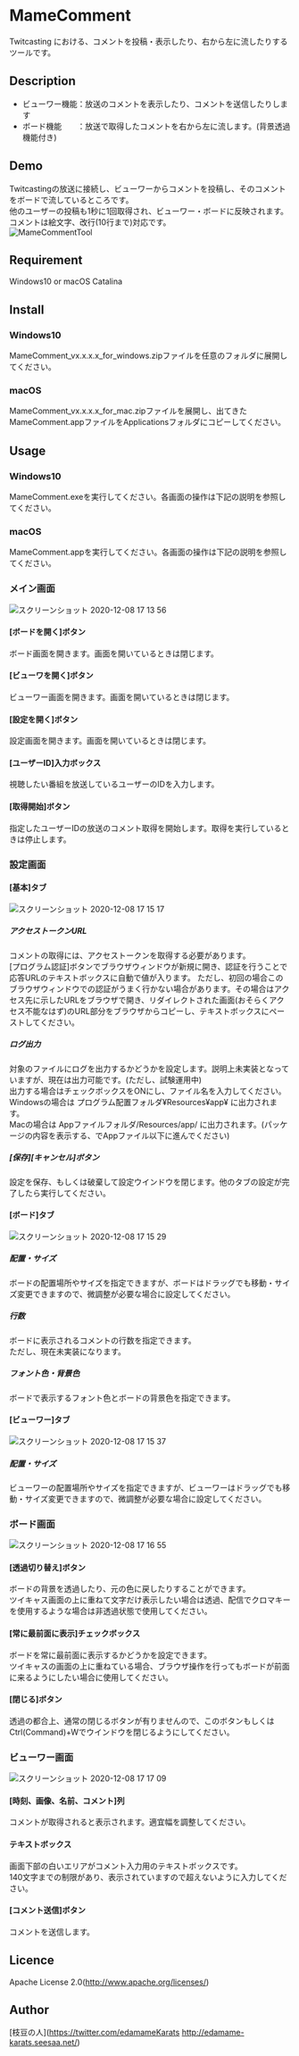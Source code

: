 # MameComment
Twitcasting における、コメントを投稿・表示したり、右から左に流したりするツールです。

## Description
* ビューワー機能：放送のコメントを表示したり、コメントを送信したりします
* ボード機能　　：放送で取得したコメントを右から左に流します。(背景透過機能付き)


## Demo
Twitcastingの放送に接続し、ビューワーからコメントを投稿し、そのコメントをボードで流しているところです。  
他のユーザーの投稿も1秒に1回取得され、ビューワー・ボードに反映されます。  
コメントは絵文字、改行(10行まで)対応です。  
![MameCommentTool](https://user-images.githubusercontent.com/39410248/101457062-57649380-3978-11eb-851e-e11d6f8ea94f.gif)

## Requirement
Windows10 or macOS Catalina

## Install
### Windows10
MameComment_vx.x.x.x_for_windows.zipファイルを任意のフォルダに展開してください。
### macOS
MameComment_vx.x.x.x_for_mac.zipファイルを展開し、出てきたMameComment.appファイルをApplicationsフォルダにコピーしてください。

## Usage
### Windows10
MameComment.exeを実行してください。各画面の操作は下記の説明を参照してください。
### macOS
MameComment.appを実行してください。各画面の操作は下記の説明を参照してください。

### メイン画面
![スクリーンショット 2020-12-08 17 13 56](https://user-images.githubusercontent.com/39410248/101457398-d3f77200-3978-11eb-880b-7dd9e6f93c2c.png)
#### [ボードを開く]ボタン
ボード画面を開きます。画面を開いているときは閉じます。
#### [ビューワを開く]ボタン
ビューワー画面を開きます。画面を開いているときは閉じます。
#### [設定を開く]ボタン
設定画面を開きます。画面を開いているときは閉じます。
#### [ユーザーID]入力ボックス
視聴したい番組を放送しているユーザーのIDを入力します。
#### [取得開始]ボタン
指定したユーザーIDの放送のコメント取得を開始します。取得を実行しているときは停止します。

### 設定画面
#### [基本]タブ
![スクリーンショット 2020-12-08 17 15 17](https://user-images.githubusercontent.com/39410248/101457548-06a16a80-3979-11eb-9887-40164226c3de.png)  
##### アクセストークンURL
コメントの取得には、アクセストークンを取得する必要があります。  
[プログラム認証]ボタンでブラウザウィンドウが新規に開き、認証を行うことで応答URLのテキストボックスに自動で値が入ります。
ただし、初回の場合このブラウザウィンドウでの認証がうまく行かない場合があります。その場合はアクセス先に示したURLをブラウザで開き、リダイレクトされた画面(おそらくアクセス不能なはず)のURL部分をブラウザからコピーし、テキストボックスにペーストしてください。
##### ログ出力
対象のファイルにログを出力するかどうかを設定します。説明上未実装となっていますが、現在は出力可能です。(ただし、試験運用中)  
出力する場合はチェックボックスをONにし、ファイル名を入力してください。  
Windowsの場合は プログラム配置フォルダ¥Resources¥app¥ に出力されます。  
Macの場合は Appファイルフォルダ/Resources/app/ に出力されます。(パッケージの内容を表示する、でAppファイル以下に進んでください)
##### [保存][キャンセル]ボタン
設定を保存、もしくは破棄して設定ウインドウを閉じます。他のタブの設定が完了したら実行してください。
#### [ボード]タブ
![スクリーンショット 2020-12-08 17 15 29](https://user-images.githubusercontent.com/39410248/101457544-0608d400-3979-11eb-9095-f5731585e62c.png)  
##### 配置・サイズ
ボードの配置場所やサイズを指定できますが、ボードはドラッグでも移動・サイズ変更できますので、微調整が必要な場合に設定してください。
##### 行数
ボードに表示されるコメントの行数を指定できます。  
ただし、現在未実装になります。
##### フォント色・背景色
ボードで表示するフォント色とボードの背景色を指定できます。
#### [ビューワー]タブ
![スクリーンショット 2020-12-08 17 15 37](https://user-images.githubusercontent.com/39410248/101457542-05703d80-3979-11eb-9252-13fa9b037771.png)  
##### 配置・サイズ
ビューワーの配置場所やサイズを指定できますが、ビューワーはドラッグでも移動・サイズ変更できますので、微調整が必要な場合に設定してください。
### ボード画面
![スクリーンショット 2020-12-08 17 16 55](https://user-images.githubusercontent.com/39410248/101457733-394b6300-3979-11eb-91cd-4afe039c8bd6.png)
#### [透過切り替え]ボタン
ボードの背景を透過したり、元の色に戻したりすることができます。  
ツイキャス画面の上に重ねて文字だけ表示したい場合は透過、配信でクロマキーを使用するような場合は非透過状態で使用してください。
#### [常に最前面に表示]チェックボックス
ボードを常に最前面に表示するかどうかを設定できます。  
ツイキャスの画面の上に重ねている場合、ブラウザ操作を行ってもボードが前面に来るようにしたい場合に使用してください。
#### [閉じる]ボタン
透過の都合上、通常の閉じるボタンが有りませんので、このボタンもしくはCtrl(Command)+Wでウインドウを閉じるようにしてください。
### ビューワー画面
![スクリーンショット 2020-12-08 17 17 09](https://user-images.githubusercontent.com/39410248/101457741-3a7c9000-3979-11eb-80d6-61a4a6bff663.png)
#### [時刻、画像、名前、コメント]列
コメントが取得されると表示されます。適宜幅を調整してください。
#### テキストボックス
画面下部の白いエリアがコメント入力用のテキストボックスです。  
140文字までの制限があり、表示されていますので超えないように入力してください。
#### [コメント送信]ボタン
コメントを送信します。
## Licence
Apache License 2.0(http://www.apache.org/licenses/)

## Author
[枝豆の人](https://twitter.com/edamameKarats http://edamame-karats.seesaa.net/)
